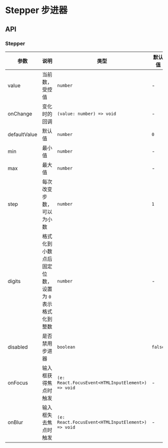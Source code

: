 # Stepper 步进器

<code src="./demos/index.tsx"></code>

## API

### Stepper

| 参数         | 说明                                                  | 类型                                              | 默认值  |
| ------------ | ----------------------------------------------------- | ------------------------------------------------- | ------- |
| value        | 当前数，受控值                                        | `number`                                          | -       |
| onChange     | 变化时的回调                                          | `(value: number) => void`                         | -       |
| defaultValue | 默认值                                                | `number`                                          | `0`     |
| min          | 最小值                                                | `number`                                          | -       |
| max          | 最大值                                                | `number`                                          | -       |
| step         | 每次改变步数，可以为小数                              | `number`                                          | `1`     |
| digits       | 格式化到小数点后固定位数，设置为 `0` 表示格式化到整数 | `number`                                          | -       |
| disabled     | 是否禁用步进器                                        | `boolean`                                         | `false` |
| onFocus      | 输入框获得焦点时触发                                  | `(e: React.FocusEvent<HTMLInputElement>) => void` | -       |
| onBlur       | 输入框失去焦点时触发                                  | `(e: React.FocusEvent<HTMLInputElement>) => void` | -       |
